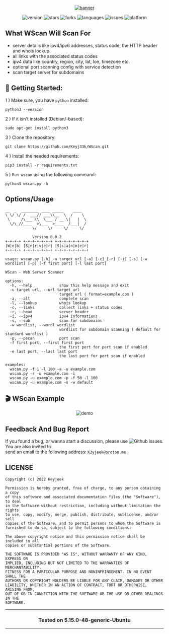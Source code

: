 <div align="center">

<a href="https://github.com/Keyj33k/WScan/archive/refs/heads/main.zip"><img src="https://github.com/Keyj33k/WScan/blob/main/img/banner.svg" alt="banner"/></a>
  
![version](https://img.shields.io/badge/Version-0.0.2-informational?style=flat&logo=&logoColor=white&color=red) ![stars](https://img.shields.io/github/stars/Keyj33k/WScan?style=social) ![forks](https://img.shields.io/github/forks/Keyj33k/WScan?label=Forks&logo=&logoColor=white&color=blue) ![languages](https://img.shields.io/github/languages/count/Keyj33k/WScan?style=social&logo=&logoColor=white&color=blue) ![issues](https://img.shields.io/github/last-commit/Keyj33k/WScan?style=flat&logo=&logoColor=white&color=blue) ![platform](https://img.shields.io/badge/Platform-Linux/Termux-informational?style=flat&logo=&logoColor=white&color=green) 
  
</div>

## What WScan Will Scan For  
- server details like ipv4/ipv6 addresses, status code, the HTTP header and whois lookup<br>
- all links with the associated status codes<br>
- ipv4 data like country, region, city, lat, lon, timezone etc.<br>
- optional port scanning config with service detection<br>
- scan target server for subdomains


## :rocket: Getting Started: 

1 ) Make sure, you have `python` installed:
```
python3 --version
```
2 ) If it isn't installed (Debian/-based):
```
sudo apt-get install python3
```
3 ) Clone the repository:
```
git clone https://github.com/Keyj33k/WScan.git
```
4 ) Install the needed requirements:
```
pip3 install -r requirements.txt
```
5 ) `Run wscan` using the following command:
```
python3 wscan.py -h
```

## Options/Usage

```                                 
__  _  ________ ____ _____    ____  
\ \/ \/ /  ___// ___\\__  \  /    \ 
 \     /\___ \\  \___ / __ \|   |  \
  \/\_//____  >\___  >____  /___|  /
            \/     \/     \/     \/ 

			Version 0.0.2
+-+-+-+ +-+-+-+-+-+-+ +-+-+-+-+-+-+-+
|W|e|b| |S|e|r|v|e|r| |S|c|a|n|n|e|r|
+-+-+-+ +-+-+-+-+-+-+ +-+-+-+-+-+-+-+

usage: wscan.py [-h] -u target url [-a] [-c] [-r] [-i] [-s] [-w wordlist] [-p] [-f first port] [-l last port]

WScan - Web Server Scanner

options:
  -h, --help            show this help message and exit
  -u target url, --url target url
                        target url ( format=example.com )
  -a, --all             complete scan
  -l, --lookup          whois lookup
  -c, --links           collect links + status codes
  -r, --head            server header
  -i, --ipv4            ipv4 informations
  -s, --sub             scan for subdomains
  -w wordlist, --wordl wordlist
                        wordlist for subdomain scanning ( default for standard wordlist )
  -p, --pscan           port scan
  -f first port, --first first port
                        the first port for port scan if enabled
  -e last port, --last last port
                        the last port for port scan if enabled

examples:
  wscan.py -f 1 -l 100 -a -u example.com
  wscan.py -r -u example.com -i
  wscan.py -u example.com -p -f 50 -l 100
  wscan.py -u example.com -s -w default

```

## 🎬 WScan Example
<div align="center">
  
![demo](https://github.com/Keyj33k/WScan/blob/main/img/wscan_example.png?raw=true)
  
</div>

## Feedback And Bug Report

If you found a bug, or wanna start a discussion, please use ![Github issues](https://github.com/Keyj33k/WScan/issues). You are also invited to <br>
send an email to the following address: `K3yjeek@proton.me`

## LICENSE
```
Copyright (c) 2022 Keyjeek

Permission is hereby granted, free of charge, to any person obtaining a copy
of this software and associated documentation files (the "Software"), to deal
in the Software without restriction, including without limitation the rights
to use, copy, modify, merge, publish, distribute, sublicense, and/or sell
copies of the Software, and to permit persons to whom the Software is
furnished to do so, subject to the following conditions:

The above copyright notice and this permission notice shall be included in all
copies or substantial portions of the Software.

THE SOFTWARE IS PROVIDED "AS IS", WITHOUT WARRANTY OF ANY KIND, EXPRESS OR
IMPLIED, INCLUDING BUT NOT LIMITED TO THE WARRANTIES OF MERCHANTABILITY,
FITNESS FOR A PARTICULAR PURPOSE AND NONINFRINGEMENT. IN NO EVENT SHALL THE
AUTHORS OR COPYRIGHT HOLDERS BE LIABLE FOR ANY CLAIM, DAMAGES OR OTHER
LIABILITY, WHETHER IN AN ACTION OF CONTRACT, TORT OR OTHERWISE, ARISING FROM,
OUT OF OR IN CONNECTION WITH THE SOFTWARE OR THE USE OR OTHER DEALINGS IN THE
SOFTWARE.
```

---

<div align="center">

### Tested on 5.15.0-48-generic-Ubuntu

</div>

---
